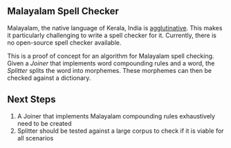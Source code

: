 Malayalam Spell Checker
--------------------------------
Malayalam, the native language of Kerala, India is [agglutinative](https://en.wikipedia.org/wiki/Agglutinative_language). This makes it particularly challenging to write a spell checker for it. Currently, there is no open-source spell checker available.

This is a proof of concept for an algorithm for Malayalam spell checking. Given a *Joiner* that implements word compounding rules and a word, the *Splitter* splits the word into morphemes. These morphemes can then be checked against a dictionary.

Next Steps
--------------------------------
1. A Joiner that implements Malayalam compounding rules exhaustively need to be created
2. Splitter should be tested against a large corpus to check if it is viable for all scenarios
